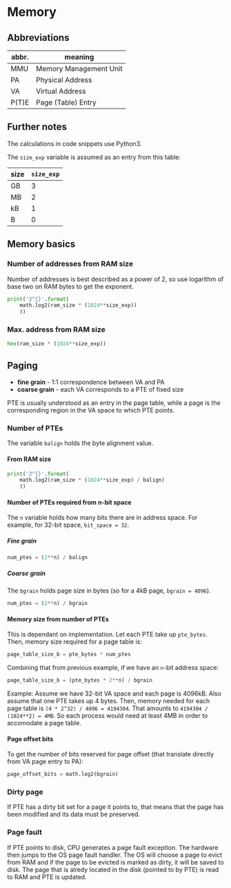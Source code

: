 # Memory

## Abbreviations

|  abbr.  |         meaning        |
|---------|------------------------|
|   MMU   | Memory Management Unit |
|   PA    |    Physical Address    |
|   VA    |    Virtual Address     |
|  P(T)E  |   Page (Table) Entry   |

## Further notes

The calculations in code snippets use Python3.

The `size_exp` variable is assumed as an entry from this table:

| size | `size_exp` |
|------|------------|
|  GB  |     3      |
|  MB  |     2      |
|  kB  |     1      |
|  B   |     0      |

## Memory basics

### Number of addresses from RAM size

Number of addresses is best described as a power of 2, so use logarithm of base two on RAM bytes to get the exponent.

```python
print('2^{}'.format(
	math.log2(ram_size * (1024**size_exp))
	))
```

### Max. address from RAM size

```python
hex(ram_size * (1024**size_exp))
```

## Paging

 * **fine grain** - 1:1 correspondence between VA and PA
 * **coarse grain** - each VA corresponds to a PTE of fixed size

PTE is usually understood as an entry in the page table, while a page is the corresponding region in the VA space to which PTE points.

### Number of PTEs

The variable `balign` holds the byte alignment value. 

#### From RAM size

```python
print('2^{}'.format(
	math.log2(ram_size * (1024**size_exp) / balign)
	))
```

#### Number of PTEs required from n-bit space

The `n` variable holds how many bits there are in address space. For example, for 32-bit space, `bit_space = 32`.

##### Fine grain

```python
num_ptes = (2**n) / balign
```

##### Coarse grain

The `bgrain` holds page size in bytes (so for a 4kB page, `bgrain = 4096`).

```python
num_ptes = (2**n) / bgrain
```

#### Memory size from number of PTEs

This is dependant on implementation. Let each PTE take up `pte_bytes`. Then, memory size required for a page table is:

```python
page_table_size_b = pte_bytes * num_ptes
```

Combining that from previous example, if we have an `n`-bit address space:

```python
page_table_size_b = (pte_bytes * 2**n) / bgrain
```

Example: Assume we have 32-bit VA space and each page is 4096kB. Also assume that one PTE takes up 4 bytes. Then, memory needed for each page table is `(4 * 2^32) / 4096 = 4194304`. That amounts to `4194304 / (1024**2) = 4MB`. So each process would need at least 4MB in order to accomodate a page table.

#### Page offset bits

To get the number of bits reserved for page offset (that translate directly from VA page entry to PA):

```python
page_offset_bits = math.log2(bgrain)
```

### Dirty page

If PTE has a dirty bit set for a page it points to, that means that the page has been modified and its data must be preserved.

### Page fault

If PTE points to disk, CPU generates a page fault exception. The hardware then jumps to the OS page fault handler. The OS will choose a page to evict from RAM and if the page to be evicted is marked as dirty, it will be saved to disk. The page that is alredy located in the disk (pointed to by PTE) is read to RAM and PTE is updated.
